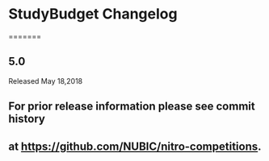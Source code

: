 # StudyBudget Changelog
=======
## 5.0
Released May 18,2018

## For prior release information please see commit history 
## at https://github.com/NUBIC/nitro-competitions.